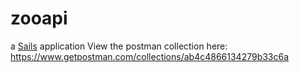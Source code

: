 # zooapi

a [Sails](http://sailsjs.org) application
View the postman collection here: https://www.getpostman.com/collections/ab4c4866134279b33c6a
